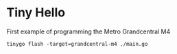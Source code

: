 # Tiny Hello

First example of programming the Metro Grandcentral M4

`tinygo flash -target=grandcentral-m4 ./main.go`

